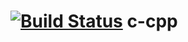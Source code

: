 # [![Build Status](https://travis-ci.com/0x0584/c-cpp.svg?token=LGf9CWKJoAqiNZPmy787&branch=master)](https://travis-ci.com/0x0584/c-cpp) c-cpp

